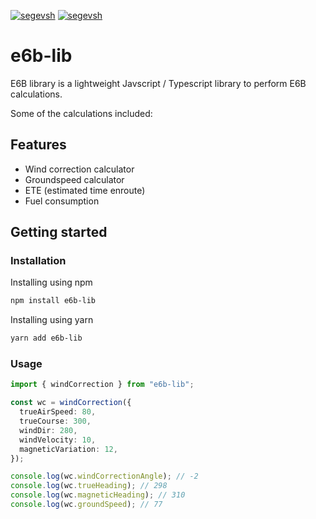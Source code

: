 [![segevsh](https://circleci.com/gh/segevsh/e6b.svg?style=svg)](https://segevs.com)
[![segevsh](https://img.shields.io/npm/v/e6b-lib)](https://www.npmjs.com/package/e6b-lib)

# e6b-lib

E6B library is a lightweight Javscript / Typescript library to perform E6B calculations.

Some of the calculations included:

## Features

- Wind correction calculator
- Groundspeed calculator
- ETE (estimated time enroute)
- Fuel consumption

## Getting started

### Installation

Installing using npm

```bash
npm install e6b-lib
```

Installing using yarn

```bash
yarn add e6b-lib
```

### Usage

```typescript
import { windCorrection } from "e6b-lib";

const wc = windCorrection({
  trueAirSpeed: 80,
  trueCourse: 300,
  windDir: 280,
  windVelocity: 10,
  magneticVariation: 12,
});

console.log(wc.windCorrectionAngle); // -2
console.log(wc.trueHeading); // 298
console.log(wc.magneticHeading); // 310 
console.log(wc.groundSpeed); // 77 
```

